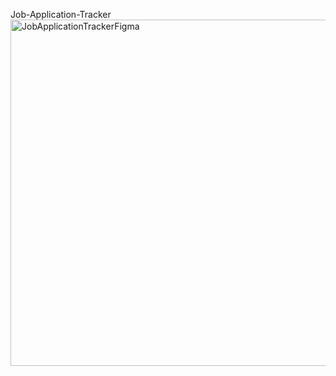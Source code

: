 Job-Application-Tracker
<img width="1366" height="554" alt="JobApplicationTrackerFigma" src="https://github.com/user-attachments/assets/59b8409a-3871-4837-acaf-12b21719a0af" />
